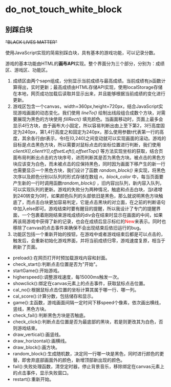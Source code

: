 <!--
 * @Author: chingkingm
 * @Date: 2020-06-22 15:06:23
 * @LastEditTime: 2020-06-24 15:18:08
 * @FilePath: \多媒体教育与娱乐\大作业\code_file\README.md
 * @Description: 
--> 
# do_not_touch_white_block
## 别踩白块
<del>"BLACK LIVES MATTER" 

使用JavaScript实现的简易别踩白块，具有基本的游戏功能，可以记录分数。 

游戏的基本功能由HTML的**画布API**实现。整个界面分为三个部分，分别为：成绩区、游戏区、功能区。
1. 成绩区由两个sapn组成，分别显示当前成绩与最高成绩。当前成绩有js函数计算得出，实时更新；最高成绩由HTML存储API实现，使用localStorage存储在本地，网页成功加载后读取并显示出来，并且能够根据当前成绩的变化进行更新。
2. 游戏区包含一个canvas，width=360px,height=720px，结合JavaScript实现游戏画面的动态变化。我们使用 *lineTo()* 绘制出线段组合成数个方块，对需要展现为黑色的方块使用 *fillRect()* 填充颜色。当画面移动时，页面上最多会显示4行方块，由于画布大小固定，所以容易判断出由上至下第2，3行高度固定为240px，第1,4行高度之和固定为240px，那么使用参数t代表第一行的高度，其余各行由t表示，令t在(0,240)之间变动就可以实现画面的滚动。游戏的目标是点击黑色方块，所以需要对鼠标点击的坐标位置进行判断，我们使用 *clientX(),clientY(),offsetLeft(),offsetTop()* 等方法实现坐标的获取，结合页面布局判断出点击的方块序号，进而判断其是否为黑色方块。被点击的黑色方块应该变为白色，而未被点击的应保持黑色，同时因为画面下移产生的新一行也需要显示一个黑色方块，我们设计了函数 *random_block()* 来实现，将黑色次序以及颜色分别以队列的形式存储在数组 *n*，*block_color* 中，每当页面要产生新的一行时调用函数*random_block()* ，旧内容出队列，新内容入队列，可以实现队列的更新。游戏的失败分为两种情况，触底和点击白块，当t递增到240转变为0时，如果颜色队列的头部依旧是黑色，那么就说明黑色方块触底了，而点击白块更加容易判定，它是点击黑块的对立面，在之前的判断语句中加入else即可。游戏结束时要有醒目的提醒，所以我设计了专门的提醒界面，一个包裹着刚刚结束游戏成绩的div会在结束时显示在画面的中间，如果再该局游戏中获得了新的记录，也会在成绩后显示标红的<font color = 'red'>New</font>来表示。同时也移除了canvas的点击事件来确保不会出现结束后依旧运行的bug。
3. 功能区包括一个重新开始的按钮，在游戏中或者游戏结束后都是可以点击的，触发后，会重新初始化游戏界面，并将当前成绩归零，游戏速度复原，相当于刷新了页面。

- preload():在网页打开时预加载游戏内容和封面。
- check_start():判断点击位置是否为"开始"。
- startGame():开始游戏。
- higherspeed():调整游戏速度，每15000ms触发一次。
- showclick():绑定在canvas元素上的点击事件，获取鼠标点击位置。
- cal_no():根据鼠标点击位置的坐标计算其属于哪一行、哪一列。
- cal_score():计算分数，包括储存和显示。
- game():主函数，游戏画面间隔一定时间下移speed个像素，依次画出横线，竖线，黑色方块。
- check_fail():判断黑色方块是否触底。
- check_click():判断点击位置是否为最底部的黑块，若是则更改其为白色，否则游戏结束。
- draw_vertical():画竖线。
- draw_horizontal():画横线。
- draw_block():画方块。
- random_block():生成随机数，决定同一行哪一块是黑色，同时进行颜色的更替，即舍弃底部画面外的颜色，新增顶部新出现的颜色。
- fail():失败处理函数，清空定时器，停止背景音乐，移除绑定在canvas元素上的点击事件，显示失败窗口。
- restart():重新开始。